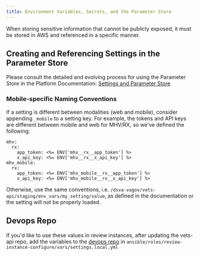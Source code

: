 ```yaml
---
title: Environment Variables, Secrets, and the Parameter Store
---
```


When storing sensitive information that cannot be publicly exposed, it must be stored in AWS and referenced in a specific manner.

## Creating and Referencing Settings in the Parameter Store

Please consult the detailed and evolving process for using the Parameter Store in the Platform Documentation: [Settings and Parameter Store](https://depo-platform-documentation.scrollhelp.site/developer-docs/settings-and-parameter-store)

### Mobile-specific Naming Conventions

If a setting is different between modalities (web and mobile), consider appending `_mobile` to a setting key. For example, the tokens and API keys are different between mobile and web for MHV/RX, so we've defined the following:
```
mhv:
  rx:
    app_token: <%= ENV['mhv__rx__app_token'] %>
    x_api_key: <%= ENV['mhv__rx__x_api_key'] %>
mhv_mobile:
  rx:
    app_token: <%= ENV['mhv_mobile__rx__app_token'] %>
    x_api_key: <%= ENV['mhv_mobile__rx__x_api_key'] %>
```

Otherwise, use the same conventions, i.e. `/dsva-vagov/vets-api/staging/env_vars/my_setting/value`, as defined in the documentation or the setting will not be properly loaded.

## Devops Repo

If you'd like to use these values in review instances, after updating the vets-api repo, add the variables to the [devops repo](https://github.com/department-of-veterans-affairs/devops) in `ansible/roles/review-instance-configure/vars/settings.local.yml`
